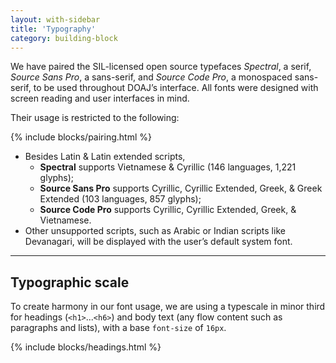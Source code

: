 ```yaml
---
layout: with-sidebar
title: 'Typography'
category: building-block
---
```


We have paired the SIL-licensed open source typefaces _Spectral_, a serif, _Source Sans Pro_, a sans-serif, and _Source Code Pro_, a monospaced sans-serif, to be used throughout DOAJ’s interface. All fonts were designed with screen reading and user interfaces in mind. 

Their usage is restricted to the following:  

{% include blocks/pairing.html %}

- Besides Latin & Latin extended scripts,
  - **Spectral** supports Vietnamese & Cyrillic (146 languages, 1,221 glyphs);
  - **Source Sans Pro** supports Cyrillic, Cyrillic Extended, Greek, & Greek Extended (103 languages, 857 glyphs);
  - **Source Code Pro** supports Cyrillic, Cyrillic Extended, Greek, & Vietnamese.
- Other unsupported scripts, such as Arabic or Indian scripts like Devanagari, will be displayed with the user’s default system font.

---

## Typographic scale

To create harmony in our font usage, we are using a typescale in minor third for headings (`<h1>`...`<h6>`) and body text (any flow content such as paragraphs and lists), with a base `font-size` of `16px`.

{% include blocks/headings.html %}
